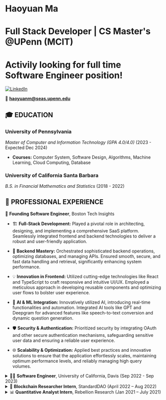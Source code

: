 # Haoyuan Ma
# Full Stack Developer | CS Master's @UPenn (MCIT)
# Activily looking for full time Software Engineer position!

[![LinkedIn](https://img.shields.io/badge/-LinkedIn-blue?style=flat-square&logo=linkedin&logoColor=white)](https://www.linkedin.com/in/haoyuan-ma-3433241b4)

📧 **haoyuanm@seas.upenn.edu**  

## 🎓 EDUCATION

### **University of Pennsylvania**
_Master of Computer and Information Technology (GPA 4.0/4.0)_ (2023 - Expected Dec 2024)

- **Courses:** Computer System, Software Design, Algorithms, Machine Learning, Cloud Computing, Database

### **University of California Santa Barbara**
_B.S. in Financial Mathematics and Statistics_ (2018 - 2022)

## 💼 PROFESSIONAL EXPERIENCE



<summary>🚀 <b>Founding Software Engineer</b>, Boston Tech Insights </summary>

- 🏗 **Full-Stack Development:** Played a pivotal role in architecting, designing, and implementing a comprehensive SaaS platform. Seamlessly integrated frontend and backend technologies to deliver a robust and user-friendly application.

- 🚀 **Backend Mastery:** Orchestrated sophisticated backend operations, optimizing databases, and managing APIs. Ensured smooth, secure, and fast data handling and retrieval, significantly enhancing system performance.

- 💡 **Innovation in Frontend:** Utilized cutting-edge technologies like React and TypeScript to craft responsive and intuitive UI/UX. Employed a meticulous approach in developing reusable components and optimizing user flows to bolster user experience.

- 🤖 **AI & ML Integration:** Innovatively utilized AI, introducing real-time functionalities and automation. Integrated AI tools like GPT and Deepgram for advanced features like speech-to-text conversion and dynamic question generation.

- 🛡 **Security & Authentication:** Prioritized security by integrating OAuth and other secure authentication mechanisms, safeguarding sensitive user data and ensuring a reliable user experience.

- 🌐 **Scalability & Optimization:** Applied best practices and innovative solutions to ensure that the application effortlessly scales, maintaining optimum performance levels, and reliably managing high query volumes.



<details>
<summary>👨‍💻 <b>Software Engineer</b>, University of California, Davis (Sep 2022 - Sep 2023)</summary>

- 🤖 Developed a responsive chatbot, optimizing user interactions and improving storage efficiency.
- ☁️ Leveraged cloud computing technologies, enhancing product name queries and page loading times.
- 🚀 Implemented sophisticated load balancing and deployed microservices, ensuring a consistent 99.9% uptime.
- 🧠 Integrated TensorFlow’s MoveNet Pose Detection for real-time analysis of body postures in an ergonomics-focused project.

</details>

<details>
<summary>🔗 <b>Blockchain Researcher Intern</b>, StandardDAO (April 2022 – Aug 2022)</summary>

- 🌐 Developed and tested a decentralized application (DApp), achieving a remarkable 99.5% uptime.
- 🤖 Innovatively designed a Solidity-based testing module, ensuring a 98% functional validation accuracy.

</details>

<details>
<summary>📊 <b>Quantitative Analyst Intern</b>, Rebellion Research (Jan 2021 – July 2021)</summary>

- 📈 Developed quantitative strategies, focusing on the stock and crypto markets.
- 💡 Engineered a data pipeline, enhancing data processing from major exchanges like Binance, Coinbase, and NYSE.

</details>

